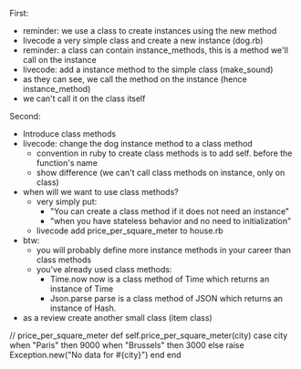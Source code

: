 First:
  - reminder: we use a class to create instances using the new method
  - livecode a very simple class and create a new instance (dog.rb)
  - reminder: a class can contain instance_methods, this is a method we'll call on the instance
  - livecode: add a instance method to the simple class (make_sound)
  - as they can see, we call the method on the instance (hence instance_method)
  - we can't call it on the class itself

Second:
  - Introduce class methods
  - livecode: change the dog instance method to a class method
    - convention in ruby to create class methods is to add self. before the function's name
    - show difference (we can't call class methods on instance, only on class)
  - when will we want to use class methods?
    - very simply put:
      - "You can create a class method if it does not need an instance"
      - "when you have stateless behavior and no need to initialization"
    - livecode add price_per_square_meter to house.rb
  - btw:
    - you will probably define more instance methods in your career than class methods
    - you've already used class methods:
      - Time.now now is a class method of Time which returns an instance of Time
      - Json.parse parse is a class method of JSON which returns an instance of Hash.
  - as a review create another small class (item class)


// price_per_square_meter
def self.price_per_square_meter(city)
    case city
    when "Paris" then 9000
    when "Brussels" then 3000
    else raise Exception.new("No data for #{city}")
    end
  end
